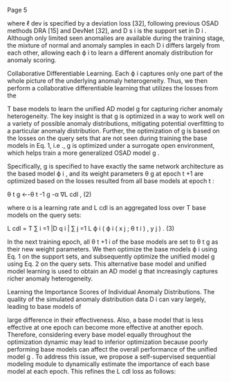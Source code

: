 Page 5

where ℓ dev is specified by a deviation loss [32], following previous OSAD methods DRA [15] and DevNet [32], and D s i is the support set in D i . Although only limited seen anomalies are available during the training stage, the mixture of normal and anomaly samples in each D i differs largely from each other, allowing each ϕ i to learn a different anomaly distribution for anomaly scoring.

Collaborative Differentiable Learning. Each ϕ i captures only one part of the whole picture of the underlying anomaly heterogeneity. Thus, we then perform a collaborative differentiable learning that utilizes the losses from the

T base models to learn the unified AD model g for capturing richer anomaly heterogeneity. The key insight is that g is optimized in a way to work well on a variety of possible anomaly distributions, mitigating potential overfitting to a particular anomaly distribution. Further, the optimization of g is based on the losses on the query sets that are not seen during training the base models in Eq. 1, i.e ., g is optimized under a surrogate open environment, which helps train a more generalized OSAD model g .

Specifically, g is specified to have exactly the same network architecture as the based model ϕ i , and its weight parameters θ g at epoch t +1 are optimized based on the losses resulted from all base models at epoch t :

θ t g ←-θ t -1 g -α ∇L cdl , (2)

where α is a learning rate and L cdl is an aggregated loss over T base models on the query sets:

L cdl = T ∑ i =1 |D q i | ∑ j =1 L ϕ i ( ϕ i ( x j ; θ t i ) , y j ) . (3)

In the next training epoch, all θ t +1 i of the base models are set to θ t g as their new weight parameters. We then optimize the base models ϕ i using Eq. 1 on the support sets, and subsequently optimize the unified model g using Eq. 2 on the query sets. This alternative base model and unified model learning is used to obtain an AD model g that increasingly captures richer anomaly heterogeneity.

Learning the Importance Scores of Individual Anomaly Distributions. The quality of the simulated anomaly distribution data D i can vary largely, leading to base models of

large difference in their effectiveness. Also, a base model that is less effective at one epoch can become more effective at another epoch. Therefore, considering every base model equally throughout the optimization dynamic may lead to inferior optimization because poorly performing base models can affect the overall performance of the unified model g . To address this issue, we propose a self-supervised sequential modeling module to dynamically estimate the importance of each base model at each epoch. This refines the L cdl loss as follows: